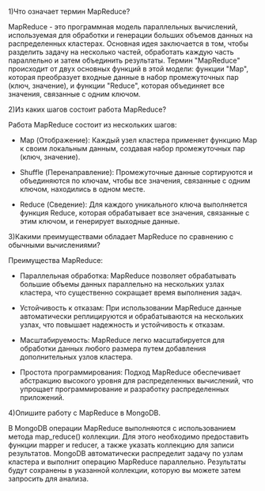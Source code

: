 1)Что означает термин MapReduce?

MapReduce - это программная модель параллельных вычислений, используемая для обработки и генерации больших объемов данных на распределенных кластерах. Основная идея заключается в том, чтобы разделить задачу на несколько частей, обработать каждую часть параллельно и затем объединить результаты. Термин "MapReduce" происходит от двух основных функций в этой модели: функции "Map", которая преобразует входные данные в набор промежуточных пар (ключ, значение), и функции "Reduce", которая объединяет все значения, связанные с одним ключом.

2)Из каких шагов состоит работа MapReduce?

Работа MapReduce состоит из нескольких шагов:

* Map (Отображение): Каждый узел кластера применяет функцию Map к своим локальным данным, создавая набор промежуточных пар (ключ, значение).

* Shuffle (Перенаправление): Промежуточные данные сортируются и объединяются по ключам, чтобы все значения, связанные с одним ключом, находились в одном месте.

* Reduce (Сведение): Для каждого уникального ключа выполняется функция Reduce, которая обрабатывает все значения, связанные с этим ключом, и генерирует выходные данные.

3)Какими преимуществами обладает MapReduce по сравнению с обычными вычислениями?

Преимущества MapReduce:

* Параллельная обработка: MapReduce позволяет обрабатывать большие объемы данных параллельно на нескольких узлах кластера, что существенно сокращает время выполнения задач.

* Устойчивость к отказам: При использовании MapReduce данные автоматически реплицируются и обрабатываются на нескольких узлах, что повышает надежность и устойчивость к отказам.

* Масштабируемость: MapReduce легко масштабируется для обработки данных любого размера путем добавления дополнительных узлов кластера.

* Простота программирования: Подход MapReduce обеспечивает абстракцию высокого уровня для распределенных вычислений, что упрощает программирование и разработку распределенных приложений.

4)Опишите работу с MapReduce в MongoDB.

В MongoDB операции MapReduce выполняются с использованием метода map_reduce() коллекции. Для этого необходимо предоставить функции mapper и reducer, а также указать коллекцию для записи результатов. MongoDB автоматически распределит задачу по узлам кластера и выполнит операцию MapReduce параллельно. Результаты будут сохранены в указанной коллекции, которую вы можете затем запросить для анализа.